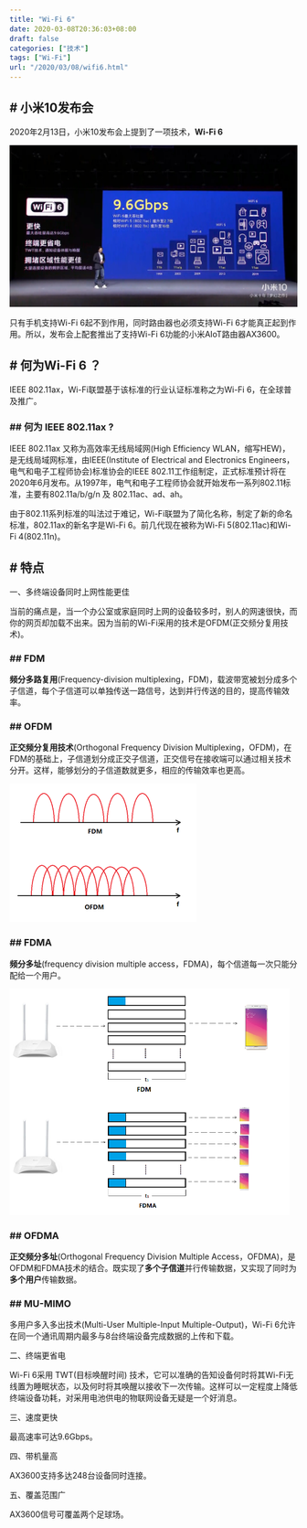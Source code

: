 ```yaml
---
title: "Wi-Fi 6"
date: 2020-03-08T20:36:03+08:00
draft: false
categories: ["技术"]
tags: ["Wi-Fi"]
url: "/2020/03/08/wifi6.html"
---
```


## # 小米10发布会

2020年2月13日，小米10发布会上提到了一项技术，**Wi-Fi 6**

![](/images/wifi6.png)

只有手机支持Wi-Fi 6起不到作用，同时路由器也必须支持Wi-Fi 6才能真正起到作用。所以，发布会上配套推出了支持Wi-Fi 6功能的小米AIoT路由器AX3600。

## # 何为Wi-Fi 6 ？

IEEE 802.11ax，Wi-Fi联盟基于该标准的行业认证标准称之为Wi-Fi 6，在全球普及推广。

### ## 何为 IEEE 802.11ax ?

IEEE 802.11ax 又称为高效率无线局域网(High Efficiency WLAN，缩写HEW)，是无线局域网标准，由IEEE(Institute of Electrical and Electronics Engineers，电气和电子工程师协会)标准协会的IEEE 802.11工作组制定，正式标准预计将在2020年6月发布。从1997年，电气和电子工程师协会就开始发布一系列802.11标准，主要有802.11a/b/g/n 及 802.11ac、ad、ah。

由于802.11系列标准的叫法过于难记，Wi-Fi联盟为了简化名称，制定了新的命名标准，802.11ax的新名字是Wi-Fi 6。前几代现在被称为Wi-Fi 5(802.11ac)和Wi-Fi 4(802.11n)。

## # 特点

一、多终端设备同时上网性能更佳

当前的痛点是，当一个办公室或家庭同时上网的设备较多时，别人的网速很快，而你的网页却加载不出来。因为当前的Wi-Fi采用的技术是OFDM(正交频分复用技术)。

### ## FDM

**频分多路复用**(Frequency-division multiplexing，FDM)，载波带宽被划分成多个子信道，每个子信道可以单独传送一路信号，达到并行传送的目的，提高传输效率。

### ## OFDM

**正交频分复用技术**(Orthogonal Frequency Division Multiplexing，OFDM)，在FDM的基础上，子信道划分成正交子信道，正交信号在接收端可以通过相关技术分开。这样，能够划分的子信道数就更多，相应的传输效率也更高。

<img src="/images/wifi6_fdm_ofdm.png" style="zoom:50%;" />

### ## FDMA

**频分多址**(frequency division multiple access，FDMA)，每个信道每一次只能分配给一个用户。

<img src="/images/wifi6_fdm_fdma.png" style="zoom:50%;" />

### ## OFDMA

**正交频分多址**(Orthogonal Frequency Division Multiple Access，OFDMA)，是OFDM和FDMA技术的结合。既实现了**多个子信道**并行传输数据，又实现了同时为**多个用户**传输数据。

### ## MU-MIMO

多用户多入多出技术(Multi-User Multiple-Input Multiple-Output)，Wi-Fi 6允许在同一个通讯周期内最多与8台终端设备完成数据的上传和下载。

二、终端更省电

Wi-Fi 6采用 TWT(目标唤醒时间) 技术，它可以准确的告知设备何时将其Wi-Fi无线置为睡眠状态，以及何时将其唤醒以接收下一次传输。这样可以一定程度上降低终端设备功耗，对采用电池供电的物联网设备无疑是一个好消息。

三、速度更快

最高速率可达9.6Gbps。

四、带机量高

AX3600支持多达248台设备同时连接。

五、覆盖范围广

AX3600信号可覆盖两个足球场。
